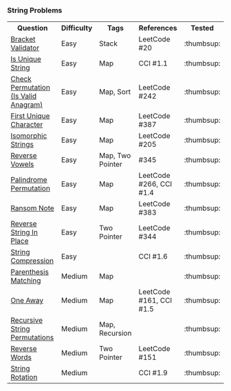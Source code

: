 
### String Problems

<table>
  <!-- header -->
  <tr>
    <th>Question</th>
    <th>Difficulty</th>
    <th>Tags</th>
    <th>References</th>
    <th>Tested</th>
  </tr>

  <!-- entries -->
  <tr>
    <td><a href="../questions/bracket_validator/bracket_validator.js">Bracket Validator</a></td>
    <td>Easy</td>
    <td>Stack</td>
    <td>LeetCode #20</td>
    <td>:thumbsup:</td>
  </tr>

  <tr>
    <td><a href="../questions/is_unique/is_unique.js">Is Unique String</a></td>
    <td>Easy</td>
    <td>Map</td>
    <td>CCI #1.1</td>
    <td>:thumbsup:</td>
  </tr>

  <tr>
    <td><a href="../questions/check_permutation/check_permutation.js">Check Permutation (Is Valid Anagram)</a></td>
    <td>Easy</td>
    <td>Map, Sort</td>
    <td>LeetCode #242</td>
    <td>:thumbsup:</td>
  </tr>

  <tr>
    <td><a href="../questions/first_unique_character/first_unique_character.js">First Unique Character</a></td>
    <td>Easy</td>
    <td>Map</td>
    <td>LeetCode #387</td>
    <td>:thumbsup:</td>
  </tr>

  <tr>
    <td><a href="../questions/isomorphic_strings/isomorphic_strings.js">Isomorphic Strings</a></td>
    <td>Easy</td>
    <td>Map</td>
    <td>LeetCode #205</td>
    <td>:thumbsup:</td>
  </tr>

  <tr>
    <td><a href="../questions/reverse_vowels/reverse_vowels.js">Reverse Vowels</a></td>
    <td>Easy</td>
    <td>Map, Two Pointer</td>
    <td>#345</td>
    <td>:thumbsup:</td>
  </tr>

  <tr>
    <td><a href="../questions/palindrome_permutation/palindrome_permutation.js">Palindrome Permutation</a></td>
    <td>Easy</td>
    <td>Map</td>
    <td>LeetCode #266, CCI #1.4</td>
    <td>:thumbsup:</td>
  </tr>

  <tr>
    <td><a href="../questions/ransom_note/ransom_note.js">Ransom Note</a></td>
    <td>Easy</td>
    <td>Map</td>
    <td>LeetCode #383</td>
    <td>:thumbsup:</td>
  </tr>

  <tr>
    <td><a href="../questions/reverse_string_in_place/reverse_string_in_place.js">Reverse String In Place</a></td>
    <td>Easy</td>
    <td>Two Pointer</td>
    <td>LeetCode #344</td>
    <td>:thumbsup:</td>
  </tr>

  <tr>
    <td><a href="../questions/string_compression/string_compression.js">String Compression</a></td>
    <td>Easy</td>
    <td></td>
    <td>CCI #1.6</td>
    <td>:thumbsup:</td>
  </tr>

  <tr>
    <td><a href="../questions/parenthesis_matching/parenthesis_matching.js">Parenthesis Matching</a></td>
    <td>Medium</td>
    <td>Map</td>
    <td></td>
    <td>:thumbsup:</td>
  </tr>

  <tr>
    <td><a href="../questions/one_away/one_away.js">One Away</a></td>
    <td>Medium</td>
    <td>Map</td>
    <td>LeetCode #161, CCI #1.5</td>
    <td>:thumbsup:</td>
  </tr>

  <tr>
    <td><a href="../questions/recursive_string_permutations/recursive_string_permutations.js">Recursive String Permutations</a></td>
    <td>Medium</td>
    <td>Map, Recursion</td>
    <td></td>
    <td>:thumbsup:</td>
  </tr>

  <tr>
    <td><a href="../questions/reverse_words/reverse_words.js">Reverse Words</a></td>
    <td>Medium</td>
    <td>Two Pointer</td>
    <td>LeetCode #151</td>
    <td>:thumbsup:</td>
  </tr>

  <tr>
    <td><a href="../questions/string_rotation/string_rotation.js">String Rotation</a></td>
    <td>Medium</td>
    <td></td>
    <td>CCI #1.9</td>
    <td>:thumbsup:</td>
  </tr>

</table>
